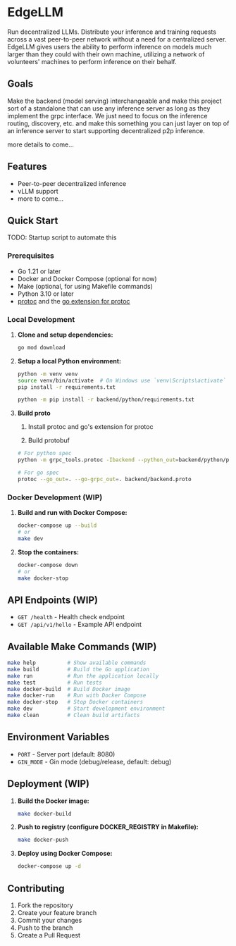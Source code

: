 # EdgeLLM

Run decentralized LLMs. Distribute your inference and training requests across a vast peer-to-peer network without a need for a centralized server. EdgeLLM gives users the ability to perform inference on models much larger than they could with their own machine, utilizing a network of volunteers' machines to perform inference on their behalf.

## Goals

Make the backend (model serving) interchangeable and make this project sort of a standalone that can use any inference server as long as they implement the grpc interface. We just need to focus on the inference routing, discovery, etc. and make this something you can just layer on top of an inference server to start supporting decentralized p2p inference.

more details to come...

## Features

- Peer-to-peer decentralized inference
- vLLM support
- more to come...

## Quick Start

TODO: Startup script to automate this

### Prerequisites

- Go 1.21 or later
- Docker and Docker Compose (optional for now)
- Make (optional, for using Makefile commands)
- Python 3.10 or later
- [protoc](https://protobuf.dev/installation/) and the [go extension for protoc](https://grpc.io/docs/languages/go/quickstart/)

### Local Development

1. **Clone and setup dependencies:**

   ```bash
   go mod download
   ```

2. **Setup a local Python environment:**

   ```bash
   python -m venv venv
   source venv/bin/activate  # On Windows use `venv\Scripts\activate`
   pip install -r requirements.txt
   ```

   ```bash
   python -m pip install -r backend/python/requirements.txt
   ```

3. **Build proto**
    1. Install protoc and go's extension for protoc

    1. Build protobuf

      ```bash
      # For python spec
      python -m grpc_tools.protoc -Ibackend --python_out=backend/python/proto --grpc_python_out=backend/python/proto --pyi_out=backend/python/proto backend/backend.proto
      
      # For go spec
      protoc --go_out=. --go-grpc_out=. backend/backend.proto
      ```

### Docker Development (WIP)

1. **Build and run with Docker Compose:**

   ```bash
   docker-compose up --build
   # or
   make dev
   ```

2. **Stop the containers:**

   ```bash
   docker-compose down
   # or
   make docker-stop
   ```

## API Endpoints (WIP)

- `GET /health` - Health check endpoint
- `GET /api/v1/hello` - Example API endpoint

## Available Make Commands (WIP)

```bash
make help          # Show available commands
make build         # Build the Go application
make run           # Run the application locally
make test          # Run tests
make docker-build  # Build Docker image
make docker-run    # Run with Docker Compose
make docker-stop   # Stop Docker containers
make dev           # Start development environment
make clean         # Clean build artifacts
```

## Environment Variables

- `PORT` - Server port (default: 8080)
- `GIN_MODE` - Gin mode (debug/release, default: debug)

## Deployment (WIP)

1. **Build the Docker image:**

   ```bash
   make docker-build
   ```

2. **Push to registry (configure DOCKER_REGISTRY in Makefile):**

   ```bash
   make docker-push
   ```

3. **Deploy using Docker Compose:**

   ```bash
   docker-compose up -d
   ```

## Contributing

1. Fork the repository
2. Create your feature branch
3. Commit your changes
4. Push to the branch
5. Create a Pull Request

